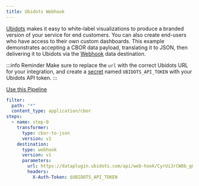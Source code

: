 ```yaml
---
title: Ubidots Webhook
---
```


[Ubidots](https://ubidots.com/) makes it easy to white-label visualizations to
produce a branded version of your service for end customers. You can also create
end-users who have access to their own custom dashboards. This example
demonstrates accepting a CBOR data payload, translating it to JSON, then
delivering it to Ubidots via the [Webhook](/data-routing/destinations/webhook)
data destination.

:::info Reminder
Make sure to replace the `url` with the correct Ubidots URL for your
integration, and create a [secret](/data-routing/secrets) named
`UBIDOTS_API_TOKEN` with your Ubidots API token.
:::

<a href="https://console.golioth.io/pipeline?name=Ubidots%20Webhook&pipeline=ZmlsdGVyOgogIHBhdGg6ICIqIgogIGNvbnRlbnRfdHlwZTogYXBwbGljYXRpb24vY2JvcgpzdGVwczoKICAtIG5hbWU6IHN0ZXAtMAogICAgdHJhbnNmb3JtZXI6CiAgICAgIHR5cGU6IGNib3ItdG8tanNvbgogICAgICB2ZXJzaW9uOiB2MQogICAgZGVzdGluYXRpb246CiAgICAgIHR5cGU6IHdlYmhvb2sKICAgICAgdmVyc2lvbjogdjEKICAgICAgcGFyYW1ldGVyczoKICAgICAgICB1cmw6IGh0dHBzOi8vZGF0YXBsdWdpbi51Ymlkb3RzLmNvbS9hcGkvd2ViLWhvb2svQ3lyVWlKckNXOGJfZ09hbkN5VWZSU2hLcEswPQogICAgICAgIGhlYWRlcnM6CiAgICAgICAgICBYLUF1dGgtVG9rZW46ICRVQklET1RTX0FQSV9UT0tFTg==" target='_blank'>Use this Pipeline</a>

```yaml
filter:
  path: "*"
  content_type: application/cbor
steps:
  - name: step-0
    transformer:
      type: cbor-to-json
      version: v1
    destination:
      type: webhook
      version: v1
      parameters:
        url: https://dataplugin.ubidots.com/api/web-hook/CyrUiJrCW8b_gOanCyUfRShKpK0=
        headers:
          X-Auth-Token: $UBIDOTS_API_TOKEN
```
